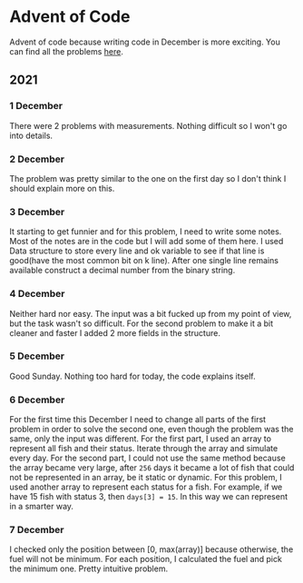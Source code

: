 # Advent of Code

Advent of code because writing code in December is more exciting.
You can find all the problems [here](https://adventofcode.com/2021).

## 2021

### 1 December

There were 2 problems with measurements. Nothing difficult so I won't go into
details.

### 2 December
The problem was pretty similar to the one on the first day so I don't think
I should explain more on this.

### 3 December
It starting to get funnier and for this problem, I need to write some notes.
Most of the notes are in the code but I will add some of them here.
I used Data structure to store every line and ok variable to see if that
line is good(have the most common bit on k line). After one single line
remains available construct a decimal number from the binary string.

### 4 December
Neither hard nor easy. The input was a bit fucked up from my point of view, but
the task wasn't so difficult. For the second problem to make it a bit cleaner
and faster I added 2 more fields in the structure.

### 5 December
Good Sunday. Nothing too hard for today, the code explains itself.

### 6 December
For the first time this December I need to change all parts of the first problem
in order to solve the second one, even though the problem was the same, only
the input was different. For the first part, I used an array to represent all
fish and their status. Iterate through the array and simulate every day.
For the second part, I could not use the same method because the array became very large,
after `256` days it became a lot of fish that could not be represented in an array,
be it static or dynamic. For this problem, I used another array to represent each status
for a fish. For example, if we have 15 fish with status 3, then `days[3] = 15`. In this
way we can represent in a smarter way.


### 7 December
I checked only the position between [0, max(array)] because otherwise, the fuel
will not be minimum. For each position, I calculated the fuel and pick the 
minimum one. Pretty intuitive problem.
